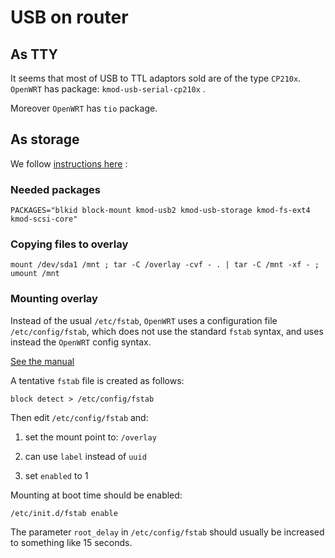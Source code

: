 USB on router
=============

## As TTY

It seems that most of USB to TTL adaptors sold are of the type `CP210x`. 
`OpenWRT` has package: `kmod-usb-serial-cp210x` .

Moreover `OpenWRT` has `tio` package.


## As storage

We follow [instructions here](https://wiki.openwrt.org/doc/howto/extroot) :

### Needed packages

    PACKAGES="blkid block-mount kmod-usb2 kmod-usb-storage kmod-fs-ext4 kmod-scsi-core"

### Copying files to overlay

    mount /dev/sda1 /mnt ; tar -C /overlay -cvf - . | tar -C /mnt -xf - ; umount /mnt

### Mounting overlay

Instead of the usual `/etc/fstab`, `OpenWRT` uses a configuration file `/etc/config/fstab`, which
does not use the standard `fstab` syntax, and uses instead the `OpenWRT` config syntax.

[See the manual](https://wiki.openwrt.org/doc/uci/fstab)

A tentative `fstab` file is created as follows:

    block detect > /etc/config/fstab

Then edit `/etc/config/fstab` and:

1. set the mount point to: `/overlay` 

2. can use `label` instead of `uuid` 

3. set `enabled` to 1

Mounting at boot time should be enabled:

    /etc/init.d/fstab enable

The parameter `root_delay` in `/etc/config/fstab` should usually be increased to something like 15 seconds.
